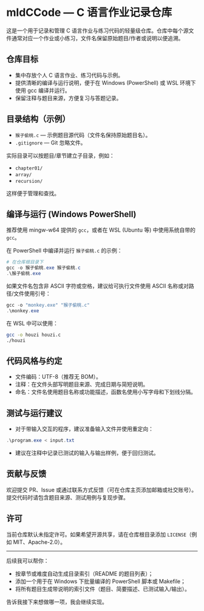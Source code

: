 ﻿# mldCCode — C 语言作业记录仓库

这是一个用于记录和管理 C 语言作业与练习代码的轻量级仓库。仓库中每个源文件通常对应一个作业或小练习，文件名保留原始题目/作者或说明以便追溯。

## 仓库目标

- 集中存放个人 C 语言作业、练习代码与示例。
- 提供清晰的编译与运行说明，便于在 Windows (PowerShell) 或 WSL 环境下使用 gcc 编译并运行。
- 保留注释与题目来源，方便复习与答题记录。

## 目录结构（示例）

- `猴子偷桃.c` — 示例题目源代码（文件名保持原始题目名）。
- `.gitignore` — Git 忽略文件。

实际目录可以按题目/章节建立子目录，例如：

- `chapter01/`
- `array/`
- `recursion/`

这样便于管理和查找。

## 编译与运行 (Windows PowerShell)

推荐使用 mingw-w64 提供的 `gcc`，或者在 WSL (Ubuntu 等) 中使用系统自带的 `gcc`。

在 PowerShell 中编译并运行 `猴子偷桃.c` 的示例：

```powershell
# 在仓库根目录下
gcc -o 猴子偷桃.exe 猴子偷桃.c
.\猴子偷桃.exe
```

如果文件名包含非 ASCII 字符或空格，建议给可执行文件使用 ASCII 名称或对路径/文件使用引号：

```powershell
gcc -o "monkey.exe" "猴子偷桃.c"
.\monkey.exe
```

在 WSL 中可以使用：

```bash
gcc -o houzi houzi.c
./houzi
```

## 代码风格与约定

- 文件编码：UTF-8（推荐无 BOM）。
- 注释：在文件头部写明题目来源、完成日期与简短说明。
- 命名：文件名使用题目名称或功能描述，函数名使用小写字母和下划线分隔。

## 测试与运行建议

- 对于带输入交互的程序，建议准备输入文件并使用重定向：

```powershell
.\program.exe < input.txt
```

- 建议在注释中记录已测试的输入与输出样例，便于回归测试。

## 贡献与反馈

欢迎提交 PR、Issue 或通过联系方式反馈（可在仓库主页添加邮箱或社交账号）。提交代码时请包含题目来源、测试用例与复现步骤。

## 许可

当前仓库默认未指定许可。如果希望开源共享，请在仓库根目录添加 `LICENSE`（例如 MIT、Apache-2.0）。

---

后续我可以帮你：

- 按章节或难度自动生成目录索引（README 的题目列表）；
- 添加一个用于在 Windows 下批量编译的 PowerShell 脚本或 Makefile；
- 将所有题目生成带说明的索引文件（题目、简要描述、已测试输入/输出）。

告诉我接下来想做哪一项，我会继续实现。
